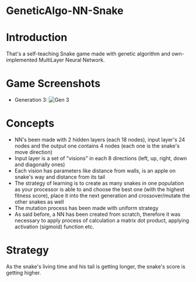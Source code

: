 # GeneticAlgo-NN-Snake

# Introduction
That's a self-teaching Snake game made with genetic algorithm and own-implemented MultiLayer Neural Network. 

# Game Screenshots
- Generation 3:
![Gen 3](http://url/to/img.png)


# Concepts
- NN's been made with 2 hidden layers (each 18 nodes), input layer's 24 nodes and the output one contains 4 nodes (each one is the snake's move direction) 
- Input layer is a set of "visions" in each 8 directions (left, up, right, down and diagonally ones)
- Each vision has parameters like distance from walls, is an apple on snake's way and distance from its tail
- The strategy of learning is to create as many snakes in one population as your processor is able to and choose the best one (with the highest fitness score), 
place it into the next generation and crossover/mutate the other snakes as well
- The mutation process has been made with uniform strategy
- As said before, a NN has been created from scratch, therefore it was necessary to apply process of calculation a matrix dot product, applying activation (sigmoid) function etc.

# Strategy
As the snake's living time and his tail is getting longer, the snake's score is getting higher.  
